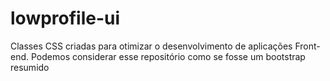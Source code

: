 # lowprofile-ui
Classes CSS criadas para otimizar o desenvolvimento de aplicações Front-end. Podemos considerar esse repositório como se fosse um bootstrap resumido
